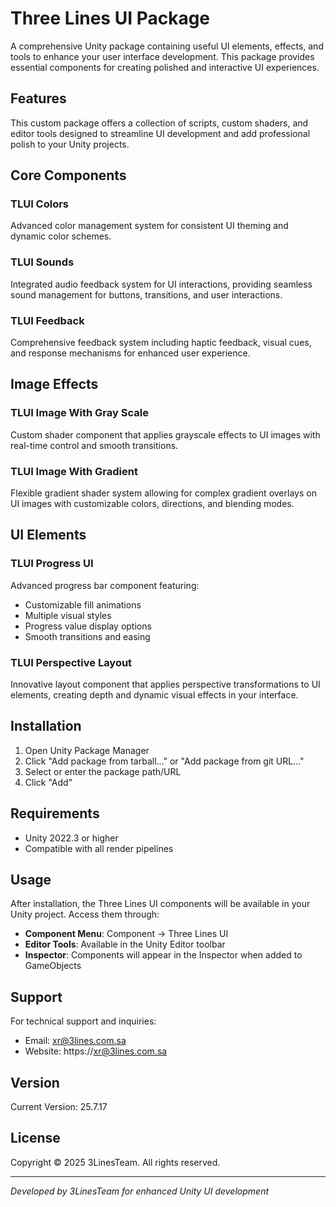# Three Lines UI Package

A comprehensive Unity package containing useful UI elements, effects, and tools to enhance your user interface development. This package provides essential components for creating polished and interactive UI experiences.

## Features

This custom package offers a collection of scripts, custom shaders, and editor tools designed to streamline UI development and add professional polish to your Unity projects.

## Core Components

### TLUI Colors
Advanced color management system for consistent UI theming and dynamic color schemes.

### TLUI Sounds
Integrated audio feedback system for UI interactions, providing seamless sound management for buttons, transitions, and user interactions.

### TLUI Feedback
Comprehensive feedback system including haptic feedback, visual cues, and response mechanisms for enhanced user experience.

## Image Effects

### TLUI Image With Gray Scale
Custom shader component that applies grayscale effects to UI images with real-time control and smooth transitions.

### TLUI Image With Gradient
Flexible gradient shader system allowing for complex gradient overlays on UI images with customizable colors, directions, and blending modes.

## UI Elements

### TLUI Progress UI
Advanced progress bar component featuring:
- Customizable fill animations
- Multiple visual styles
- Progress value display options
- Smooth transitions and easing

### TLUI Perspective Layout
Innovative layout component that applies perspective transformations to UI elements, creating depth and dynamic visual effects in your interface.

## Installation

1. Open Unity Package Manager
2. Click "Add package from tarball..." or "Add package from git URL..."
3. Select or enter the package path/URL
4. Click "Add"

## Requirements

- Unity 2022.3 or higher
- Compatible with all render pipelines

## Usage

After installation, the Three Lines UI components will be available in your Unity project. Access them through:
- **Component Menu**: Component → Three Lines UI
- **Editor Tools**: Available in the Unity Editor toolbar
- **Inspector**: Components will appear in the Inspector when added to GameObjects

## Support

For technical support and inquiries:
- Email: xr@3lines.com.sa
- Website: https://xr@3lines.com.sa

## Version

Current Version: 25.7.17

## License

Copyright © 2025 3LinesTeam. All rights reserved.

---

*Developed by 3LinesTeam for enhanced Unity UI development*